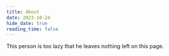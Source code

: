 ```yaml
---
title: About
date: 2023-10-24
hide_date: true
reading_time: false
---
```


This person is too lazy that he leaves nothing left on this page.
